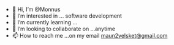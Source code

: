- 👋 Hi, I’m @Monnus
- 👀 I’m interested in ... software development 
- 🌱 I’m currently learning ...
- 💞️ I’m looking to collaborate on ...anytime
- 📫 How to reach me ...on my email maun2velsket@gmail.com

<!---
Monnus/Monnus is a ✨ special ✨ repository because its `README.md` (this file) appears on your GitHub profile.
You can click the Preview link to take a look at your changes.
--->
